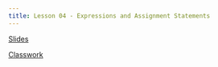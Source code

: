 ```yaml
---
title: Lesson 04 - Expressions and Assignment Statements
---
```


[Slides](https://github.com/novillo-cs/apcsa_material/blob/main/lessons/03_expressions_assignment_statement.pdf)

[Classwork]()
